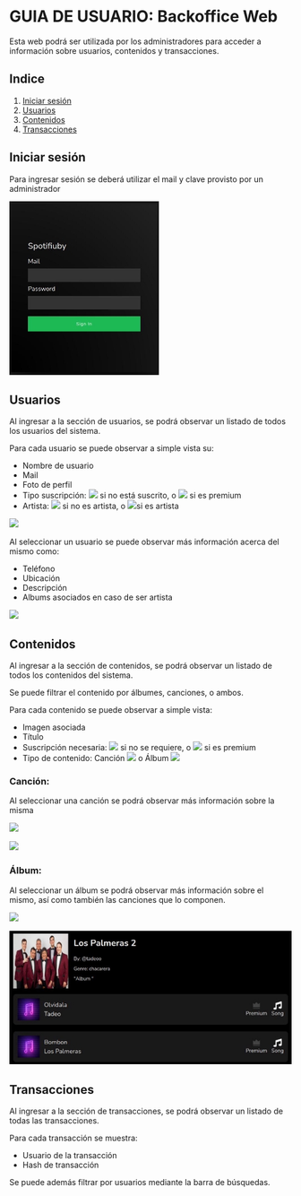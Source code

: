 # GUIA DE USUARIO: Backoffice Web

Esta web podrá ser utilizada por los administradores para acceder a información sobre usuarios, contenidos y transacciones.

## Indice
1. [Iniciar sesión](#iniciarsesion)
2. [Usuarios](#usuarios)
4. [Contenidos](#contenidos)
3. [Transacciones](#transacciones)

## Iniciar sesión <a name="iniciarsesion"></a>

Para ingresar sesión se deberá utilizar el mail y clave provisto por un administrador

![](./images/Aspose.Words.735e4c46-5955-417f-b854-d1259a23dd4a.001.jpeg)


## Usuarios <a name="usuarios"></a>

Al ingresar a la sección de usuarios, se podrá observar un listado de todos los usuarios del sistema.

Para cada usuario se puede observar a simple vista su:

- Nombre de usuario
- Mail
- Foto de perfil
- Tipo suscripción: ![](./images/Aspose.Words.735e4c46-5955-417f-b854-d1259a23dd4a.002.png) si no está suscrito, o ![](./images/Aspose.Words.735e4c46-5955-417f-b854-d1259a23dd4a.003.png) si es premium
- Artista: ![](./images/Aspose.Words.735e4c46-5955-417f-b854-d1259a23dd4a.004.png) si no es artista, o ![](./images/Aspose.Words.735e4c46-5955-417f-b854-d1259a23dd4a.005.png)si es artista

![](./images/Aspose.Words.735e4c46-5955-417f-b854-d1259a23dd4a.006.png)
<p></p>Al seleccionar un usuario se puede observar más información acerca del mismo como:

- Teléfono
- Ubicación
- Descripción
- Albums asociados en caso de ser artista

![](./images/Aspose.Words.735e4c46-5955-417f-b854-d1259a23dd4a.007.png)


## Contenidos <a name="contenidos"></a>

Al ingresar a la sección de contenidos, se podrá observar un listado de todos los contenidos del sistema.

Se puede filtrar el contenido por álbumes, canciones, o ambos.

Para cada contenido se puede observar a simple vista:

- Imagen asociada
- Título
- Suscripción necesaria: ![](./images/Aspose.Words.735e4c46-5955-417f-b854-d1259a23dd4a.002.png) si no se requiere, o ![](./images/Aspose.Words.735e4c46-5955-417f-b854-d1259a23dd4a.003.png) si es premium
- Tipo de contenido: Canción ![](./images/Aspose.Words.735e4c46-5955-417f-b854-d1259a23dd4a.008.png) o Álbum ![](./images/Aspose.Words.735e4c46-5955-417f-b854-d1259a23dd4a.009.png)



### Canción:

Al seleccionar una canción se podrá observar más información sobre la misma

![](./images/Aspose.Words.735e4c46-5955-417f-b854-d1259a23dd4a.010.png)

![](./images/Aspose.Words.735e4c46-5955-417f-b854-d1259a23dd4a.011.png)



### Álbum:
Al seleccionar un álbum se podrá observar más información sobre el mismo, así como también las canciones que lo componen.

![](./images/Aspose.Words.735e4c46-5955-417f-b854-d1259a23dd4a.012.png)

![](./images/Aspose.Words.735e4c46-5955-417f-b854-d1259a23dd4a.013.jpeg)



## Transacciones <a name="transacciones"></a>

Al ingresar a la sección de transacciones, se podrá observar un listado de todas las transacciones.

Para cada transacción se muestra:

- Usuario de la transacción
- Hash de transacción

Se puede además filtrar por usuarios mediante la barra de búsquedas.

